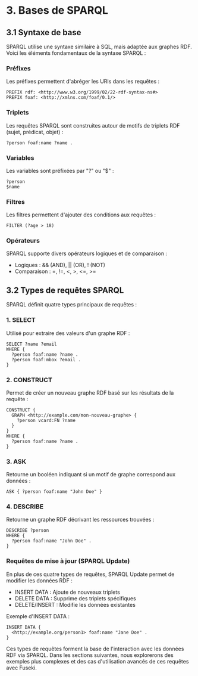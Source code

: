 # 3. Bases de SPARQL

## 3.1 Syntaxe de base

SPARQL utilise une syntaxe similaire à SQL, mais adaptée aux graphes RDF. Voici les éléments fondamentaux de la syntaxe SPARQL :

### Préfixes

Les préfixes permettent d'abréger les URIs dans les requêtes :

```sparql
PREFIX rdf: <http://www.w3.org/1999/02/22-rdf-syntax-ns#>
PREFIX foaf: <http://xmlns.com/foaf/0.1/>
```

### Triplets

Les requêtes SPARQL sont construites autour de motifs de triplets RDF (sujet, prédicat, objet) :

```sparql
?person foaf:name ?name .
```

### Variables

Les variables sont préfixées par "?" ou "$" :

```sparql
?person
$name
```

### Filtres

Les filtres permettent d'ajouter des conditions aux requêtes :

```sparql
FILTER (?age > 18)
```

### Opérateurs

SPARQL supporte divers opérateurs logiques et de comparaison :

- Logiques : && (AND), || (OR), ! (NOT)
- Comparaison : =, !=, <, >, <=, >=

## 3.2 Types de requêtes SPARQL

SPARQL définit quatre types principaux de requêtes :

### 1. SELECT

Utilisé pour extraire des valeurs d'un graphe RDF :

```sparql
SELECT ?name ?email
WHERE {
  ?person foaf:name ?name .
  ?person foaf:mbox ?email .
}
```

### 2. CONSTRUCT

Permet de créer un nouveau graphe RDF basé sur les résultats de la requête :

```sparql
CONSTRUCT {
  GRAPH <http://example.com/mon-nouveau-graphe> {
    ?person vcard:FN ?name
  }
}
WHERE {
  ?person foaf:name ?name .
}
```

### 3. ASK

Retourne un booléen indiquant si un motif de graphe correspond aux données :

```sparql
ASK { ?person foaf:name "John Doe" }
```

### 4. DESCRIBE

Retourne un graphe RDF décrivant les ressources trouvées :

```sparql
DESCRIBE ?person
WHERE {
  ?person foaf:name "John Doe" .
}
```

### Requêtes de mise à jour (SPARQL Update)

En plus de ces quatre types de requêtes, SPARQL Update permet de modifier les données RDF :

- INSERT DATA : Ajoute de nouveaux triplets
- DELETE DATA : Supprime des triplets spécifiques
- DELETE/INSERT : Modifie les données existantes

Exemple d'INSERT DATA :

```sparql
INSERT DATA {
  <http://example.org/person1> foaf:name "Jane Doe" .
}
```

Ces types de requêtes forment la base de l'interaction avec les données RDF via SPARQL. Dans les sections suivantes, nous explorerons des exemples plus complexes et des cas d'utilisation avancés de ces requêtes avec Fuseki.
